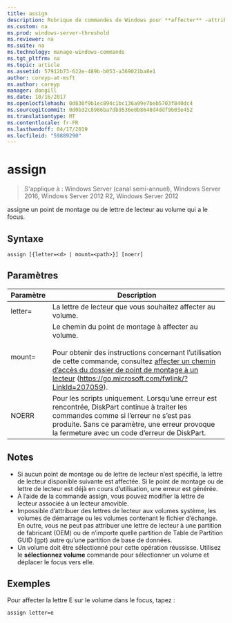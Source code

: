 ```yaml
---
title: assign
description: Rubrique de commandes de Windows pour **affecter** -attribue un point de montage ou de lettre de lecteur au volume qui a le focus.
ms.custom: na
ms.prod: windows-server-threshold
ms.reviewer: na
ms.suite: na
ms.technology: manage-windows-commands
ms.tgt_pltfrm: na
ms.topic: article
ms.assetid: 57912b73-622e-489b-b053-a369021ba8e1
author: coreyp-at-msft
ms.author: coreyp
manager: dongill
ms.date: 10/16/2017
ms.openlocfilehash: 0d830f9b1ec894c1bc136a99e7beb5703f840dc4
ms.sourcegitcommit: 0d0b32c8986ba7db9536e0b8648d4ddf9b03e452
ms.translationtype: MT
ms.contentlocale: fr-FR
ms.lasthandoff: 04/17/2019
ms.locfileid: "59889290"
---
```

# <a name="assign"></a>assign

>S'applique à : Windows Server (canal semi-annuel), Windows Server 2016, Windows Server 2012 R2, Windows Server 2012

assigne un point de montage ou de lettre de lecteur au volume qui a le focus.

## <a name="syntax"></a>Syntaxe
```
assign [{letter=<d> | mount=<path>}] [noerr]
```
## <a name="parameters"></a>Paramètres
|Paramètre|Description|
|-------|--------|
|letter=<d>|La lettre de lecteur que vous souhaitez affecter au volume.|
|mount=<path>|Le chemin du point de montage à affecter au volume.<br /><br />Pour obtenir des instructions concernant l’utilisation de cette commande, consultez [affecter un chemin d’accès du dossier de point de montage à un lecteur](https://go.microsoft.com/fwlink/?LinkId=207059) (https://go.microsoft.com/fwlink/?LinkId=207059).|
|NOERR|Pour les scripts uniquement. Lorsqu’une erreur est rencontrée, DiskPart continue à traiter les commandes comme si l’erreur ne s’est pas produite. Sans ce paramètre, une erreur provoque la fermeture avec un code d’erreur de DiskPart.|
## <a name="remarks"></a>Notes
-   Si aucun point de montage ou de lettre de lecteur n’est spécifié, la lettre de lecteur disponible suivante est affectée. Si le point de montage ou de lettre de lecteur est déjà en cours d’utilisation, une erreur est générée.
-   À l’aide de la commande assign, vous pouvez modifier la lettre de lecteur associée à un lecteur amovible.
-   Impossible d’attribuer des lettres de lecteur aux volumes système, les volumes de démarrage ou les volumes contenant le fichier d’échange. En outre, vous ne peut pas attribuer une lettre de lecteur à une partition de fabricant (OEM) ou de n’importe quelle partition de Table de Partition GUID (gpt) autre qu’une partition de base de données.
-   Un volume doit être sélectionné pour cette opération réussisse. Utilisez le **sélectionnez volume** commande pour sélectionner un volume et déplacer le focus vers elle.
## <a name="BKMK_examples"></a>Exemples
Pour affecter la lettre E sur le volume dans le focus, tapez :
```
assign letter=e
```

